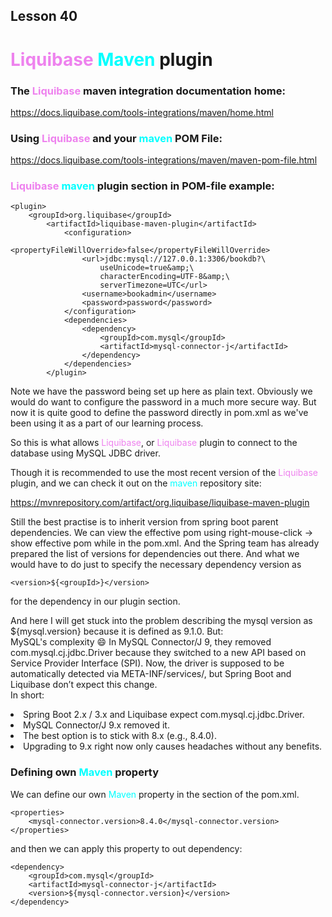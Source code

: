 ## Lesson 40 
#  <span style="color:violet">Liquibase</span> <span style="color:cyan">Maven</span> plugin

### The <span style="color:violet">Liquibase</span> maven integration documentation home:

https://docs.liquibase.com/tools-integrations/maven/home.html

### Using <span style="color:violet">Liquibase</span> and your <span style="color:cyan">maven</span> POM File:

https://docs.liquibase.com/tools-integrations/maven/maven-pom-file.html

### <span style="color:violet">Liquibase</span> <span style="color:cyan">maven</span> plugin section in POM-file example:

    <plugin>
        <groupId>org.liquibase</groupId>
		    <artifactId>liquibase-maven-plugin</artifactId>
				<configuration>
					<propertyFileWillOverride>false</propertyFileWillOverride>
					<url>jdbc:mysql://127.0.0.1:3306/bookdb?\
						useUnicode=true&amp;\
						characterEncoding=UTF-8&amp;\
						serverTimezone=UTC</url>
					<username>bookadmin</username>
					<password>password</password>
				</configuration>
				<dependencies>
					<dependency>
						<groupId>com.mysql</groupId>
						<artifactId>mysql-connector-j</artifactId>
					</dependency>
				</dependencies>
			</plugin>

Note we have the password being set up here as plain text. Obviously we would
do want to configure the password in a much more secure way.
But now it is quite good to define the password directly in pom.xml as
we've been using it as a part of our learning process.

So this is what allows <span style="color:violet">Liquibase</span>, or <span style="color:violet">Liquibase</span> plugin 
to connect to the database using MySQL JDBC driver.

Though it is recommended to use the most recent version of the <span style="color:violet">Liquibase</span> plugin,
and we can check it out on the <span style="color:cyan">maven</span> repository site:

https://mvnrepository.com/artifact/org.liquibase/liquibase-maven-plugin

Still the best practise is to inherit version from spring boot parent dependencies.
We can view the effective pom using right-mouse-click -> show effective pom 
while in the pom.xml.
And the Spring team has already prepared the list of versions for dependencies out there.
And what we would have to do just to specify the necessary dependency version as

    <version>${<groupId>}</version>

for the dependency in our plugin section.

And here I will get stuck into the problem describing the mysql version
as ${mysql.version} because it is defined as 9.1.0.
But:
<br>
MySQL's complexity 😄 In MySQL Connector/J 9, 
they removed com.mysql.cj.jdbc.Driver because 
they switched to a new API based on Service Provider Interface (SPI). 
Now, the driver is supposed to be automatically detected 
via META-INF/services/, but Spring Boot and Liquibase don’t expect this change.
<br>
In short:
<li>Spring Boot 2.x / 3.x and Liquibase expect com.mysql.cj.jdbc.Driver.
<li>MySQL Connector/J 9.x removed it.
<li>The best option is to stick with 8.x (e.g., 8.4.0).
<li>Upgrading to 9.x right now only causes headaches without any benefits.

### Defining own <span style="color:cyan">Maven</span> property

We can define our own <span style="color:cyan">Maven</span> property 
in the <properties> section of the pom.xml.

    <properties>
        <mysql-connector.version>8.4.0</mysql-connector.version>
    </properties>

and then we can apply this property to out dependency:

    <dependency>
        <groupId>com.mysql</groupId>
        <artifactId>mysql-connector-j</artifactId>
        <version>${mysql-connector.version}</version>
    </dependency>









